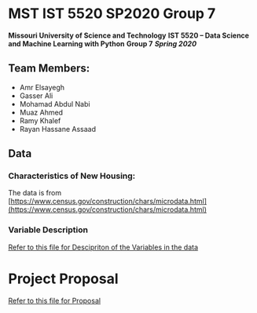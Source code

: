 # MST IST 5520 SP2020 Group 7

**Missouri University of Science and Technology**
**IST  5520 – Data Science and Machine Learning with Python**
**Group 7**
***Spring  2020***

## Team Members:

 - Amr Elsayegh
 - Gasser Ali
 - Mohamad Abdul Nabi
 - Muaz Ahmed
 - Ramy Khalef
 - Rayan Hassane Assaad

## Data

### Characteristics of New Housing:

The data is from [https://www.census.gov/construction/chars/microdata.html](https://www.census.gov/construction/chars/microdata.html)

### Variable Description

<a href="https://github.com/gassergalalali/MST-IST-5520-SP2020-Group-7/blob/master/Data%20Description.ipynb">Refer to this file for Descipriton of the Variables in the data</a>

# Project Proposal

<a href="https://github.com/gassergalalali/MST-IST-5520-SP2020-Group-7/blob/master/Project%20Proposal.ipynb">Refer to this file for Proposal</a>
